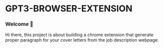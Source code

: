 # GPT3-BROWSER-EXTENSION
### Welcome 👋
Hi there, this project is about building a chrome extension that generate proper paragraph for your cover letters from the job description webpage.